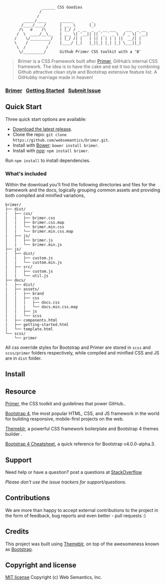 ```
                ______ CSS Goodies
               /
              /
        _____/____      ______        _
       /____/____/      | ___ \      (_)    
      /\   ☌    /\      | |_/ / _ __  _  _ __ ___    ___  _ __
     /  \  ____/__\__   | ___ \| '__|| || '_ ` _ \  / _ \| '__|    
    /    \/_________/   | |_/ /| |   | || | | | | ||  __/| |   
    \    /         /    |____/ |_|   |_||_| |_| |_| \___||_|   
     \  /         /     
      \/_________/      Github Primer CSS toolkit with a 'B'

```

> Brimer is a CSS Framework built after [Primer](http://primercss.io/), GitHub’s internal CSS framework. The idea is to have the cake and eat it too by combining Github attractive clean style and Bootstrap extensive feature list. A GitHubby marriage made in heaven!

### [Brimer](http://websemantics.github.io/brimer)&nbsp;&nbsp;&nbsp;[Getting Started](#getting-started)&nbsp;&nbsp;&nbsp;[Submit Issue](https://github.com/websemantics/brimer/issues)


## Quick Start

Three quick start options are available:

- [Download the latest release](https://github.com/websemantics/brimer/archive/1.0.0.zip).
- Clone the repo: `git clone https://github.com/websemantics/brimer.git`.
- Install with [Bower](http://bower.io): `bower install brimer`.
- Install with [nop](https://www.npmjs.com/): `npm install brimer`.

Run `npm install` to install dependencies.


### What's included

Within the download you'll find the following directories and files for the framework and the docs, logically grouping common assets and providing both compiled and minified variations,

```
brimer/
├── dist/
|   ├── css/
│   |   ├── brimer.css
│   |   ├── brimer.css.map
│   |   └── brimer.min.css
│   |   └── brimer.min.css.map
|   ├── js/
│   |   ├── brimer.js
│   |   └── brimer.min.js
├── js/
|   ├── dist/
│   |   ├── custom.js
│   |   └── custom.min.js
|   ├── src/
│   |   ├── custom.js
│   |   └── util.js
├── docs/
|   ├── dist/
|   ├── assets/
│   |   ├── brand
│   |   ├── css
│   │   |   ├── docs.css
│   │   |   └── docs.min.css.map
│   |   ├── js
│   |   └── scss
|   ├── components.html
|   ├── getting-started.html
|   └── template.html
└── scss/
    └── primer

```

All css override styles for Bootstrap and Primer are stored in `scss` and `scss/primer` folders respectively, while compiled and minified CSS and JS are in `dist` folder.


## Install


## Resource

[Primer](http://primercss.io/), the CSS toolkit and guidelines that power GitHub..

[Bootstrap 4](http://v4-alpha.getbootstrap.com/), the most popular HTML, CSS, and JS framework in the world for building responsive, mobile-first projects on the web.

[Themeblr](https://websemantics.github.io/themeblr/), a powerful CSS framework boilerplate and Bootstrap 4 themes builder .

[Bootstrap 4 Cheatsheet](https://hackerthemes.com/bootstrap-cheatsheet/), a quick reference for Bootstrap v4.0.0-alpha.3.


## Support

Need help or have a question? post a questions at [StackOverflow](https://stackoverflow.com/questions/tagged/brimer)

*Please don't use the issue trackers for support/questions.*


## Contributions

We are more than happy to accept external contributions to the project in the form of feedback, bug reports and even better - pull requests :)


## Credits

This project was built using [Themeblr](https://websemantics.github.io/themeblr/), on top of the awesomeness known as [Bootstrap](https://github.com/twbs/bootstrap).


## Copyright and license

[MIT license](http://opensource.org/licenses/mit-license.php)
Copyright (c) Web Semantics, Inc.

